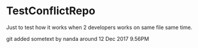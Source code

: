 # TestConflictRepo
Just to test how it works when 2 developers works on same file same time.

git added sometext by nanda around 12 Dec 2017 9.56PM